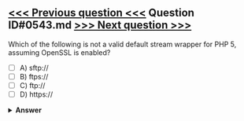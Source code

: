 [<<< Previous question <<<](0542.md)   Question ID#0543.md   [>>> Next question >>>](0544.md)
---

Which of the following is not a valid default stream wrapper for PHP 5, assuming OpenSSL is enabled?

- [ ] A) sftp://
- [ ] B) ftps://
- [ ] C) ftp://
- [ ] D) https://

<details><summary><b>Answer</b></summary>
<p>
  Answer: <strong>A</strong>
</p>
</details>
